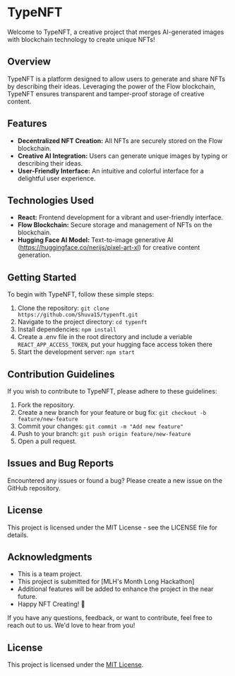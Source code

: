# TypeNFT

Welcome to TypeNFT, a creative project that merges AI-generated images with blockchain technology to create unique NFTs!

## Overview

TypeNFT is a platform designed to allow users to generate and share NFTs by describing their ideas. Leveraging the power of the Flow blockchain, TypeNFT ensures transparent and tamper-proof storage of creative content.

## Features

- **Decentralized NFT Creation:** All NFTs are securely stored on the Flow blockchain.
- **Creative AI Integration:** Users can generate unique images by typing or describing their ideas.
- **User-Friendly Interface:** An intuitive and colorful interface for a delightful user experience.

## Technologies Used

- **React:** Frontend development for a vibrant and user-friendly interface.
- **Flow Blockchain:** Secure storage and management of NFTs on the blockchain.
- **Hugging Face AI Model:** Text-to-image generative AI (https://huggingface.co/nerijs/pixel-art-xl) for creative content generation.

## Getting Started

To begin with TypeNFT, follow these simple steps:

1. Clone the repository: `git clone https://github.com/Shuva15/typenft.git`
2. Navigate to the project directory: `cd typenft`
3. Install dependencies: `npm install`
4. Create a .env file in the root directory and include a veriable `REACT_APP_ACCESS_TOKEN`, put your hugging face access token there
5. Start the development server: `npm start`

## Contribution Guidelines

If you wish to contribute to TypeNFT, please adhere to these guidelines:

1. Fork the repository.
2. Create a new branch for your feature or bug fix: `git checkout -b feature/new-feature`
3. Commit your changes: `git commit -m "Add new feature"`
4. Push to your branch: `git push origin feature/new-feature`
5. Open a pull request.

## Issues and Bug Reports

Encountered any issues or found a bug? Please create a new issue on the GitHub repository.

## License

This project is licensed under the MIT License - see the LICENSE file for details.

## Acknowledgments

- This is a team project.
- This project is submitted for [MLH's Month Long Hackathon]
- Additional features will be added to enhance the project in the near future.
- Happy NFT Creating! 🎨

If you have any questions, feedback, or want to contribute, feel free to reach out to us. We'd love to hear from you!

## License

This project is licensed under the [MIT License](LICENSE).
